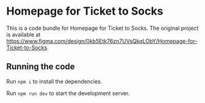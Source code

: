 
  # Homepage for Ticket to Socks

  This is a code bundle for Homepage for Ticket to Socks. The original project is available at https://www.figma.com/design/0kb5Etk76zn7UVsQkqLObY/Homepage-for-Ticket-to-Socks.

  ## Running the code

  Run `npm i` to install the dependencies.

  Run `npm run dev` to start the development server.
  